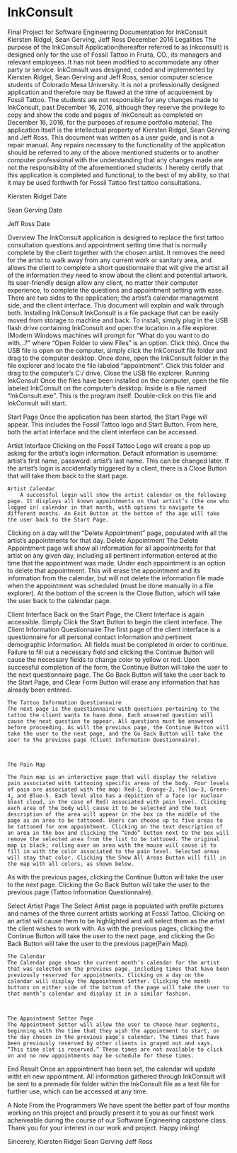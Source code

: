 # InkConsult
Final Project for Software Engineering
Documentation for InkConsult
Kiersten Ridgel, Sean Gerving, Jeff Ross
December 2016
Legalities
	The purpose of the InkConsult Application(hereafter referred to as Inkconsult) is designed only for the use of Fossil Tattoo in Fruita, CO., its managers and relevant employees. It has not been modified to accommodate any other party or service.
	InkConsult was designed, coded and implemented by Kiersten Ridgel, Sean Gerving and Jeff Ross, senior computer science students of Colorado Mesa University. It is not a professionally designed application and therefore may be flawed at the time of acquirement by Fossil Tattoo. The students are not responsible for any changes made to InkConsult, past December 16, 2016, although they reserve the privilege to copy and show the code and pages of InkConsult as completed on December 16, 2016, for the purposes of resume portfolio material. The application itself is the intellectual property of Kiersten Ridgel, Sean Gerving and Jeff Ross.
This document was written as a user guide, and is not a repair manual. Any repairs necessary to the functionality of the application should be referred to any of the above mentioned students or to another computer professional with the understanding that any changes made are not the responsibility of the aforementioned students.
I hereby certify that this application is completed and functional, to the best of my ability, so that it may be used forthwith for Fossil Tattoo first tattoo consultations.


Kiersten Ridgel									Date


Sean Gerving                                                                                                                        Date


Jeff Ross                                                                                                                                 Date

Overview
	The InkConsult application is designed to replace the first tattoo consultation questions and appointment setting time that is normally complete by the client together with the chosen artist. It removes the need for the artist to walk away from any current work or sanitary area, and allows the client to complete a short questionnaire that will give the artist all of the information they need to know about the client and potential artwork. Its user-friendly design allow any client, no matter their computer experience, to complete the questions and appointment setting with ease. There are two sides to the application; the artist’s calendar management side, and the client interface. This document will explain and walk through both.
Installing InkConsult
	InkConsult is a file package that can be easily moved from storage to machine and back. To install, simply plug in the USB flash drive containing InkConsult and open the location in a file explorer. (Modern Windows machines will prompt for “What do you want to do with…?” where “Open Folder to view Files” is an option. Click this). Once the USB file is open on the computer, simply click the InkConsult file folder and drag to the computer desktop. Once done, open the InkConsult folder in the file explorer and locate the file labeled “appointment”. Click this folder and drag to the computer’s C:/ drive. Close the USB file explorer. 
Running InkConsult
	Once the files have been installed on the computer, open the file labeled InkConsult on the computer’s desktop. Inside is a file named “InkConsult.exe”. This is the program itself. Double-click on this file and InkConsult will start.





Start Page
	Once the application has been started, the Start Page will appear. This includes the Fossil Tattoo logo and Start Button. From here, both the artist interface and the client interface can be accessed.
 

Artist Interface
	Clicking on the Fossil Tattoo Logo will create a pop up asking for the artist’s login information. Default information is username: artist’s first name, password: artist’s last name. This can be changed later. If the artist’s login is accidentally triggered by a client, there is a Close Button that will take them back to the start page. 
	 
	Artist Calendar
		A successful login will show the artist calendar on the following page. It displays all known appointments on that artist’s (the one who logged in) calendar in that month, with options to navigate to different months. An Exit Button at the bottom of the age will take the user back to the Start Page.
  
Clicking on a day will the “Delete Appointment” page, populated with all the artist’s appointments for that day. 
	Delete Appointment
	The Delete Appointment page will show all information for all appointments for that artist on any given day, including all pertinent information entered at the time that the appointment was made. Under each appointment is an option to delete that appointment. This will erase the appointment and its information from the calendar, but will not delete the information file made when the appointment was scheduled (must be done manually in a file explorer). At the bottom of the screen is the Close Button, which will take the user back to the calendar page. 
 








Client Interface
	Back on the Start Page, the Client Interface is again accessible. Simply Click the Start Button to begin the client interface.
The Client Information Questionnaire
	The first page of the client interface is a questionnaire for all personal contact information and pertinent demographic information. All fields must be completed in order to continue. Failure to fill out a necessary field and clicking the Continue Button will cause the necessary fields to change color to yellow or red. Upon successful completion of the form, the Continue Button will take the user to the next questionnaire page. The Go Back Button will take the user back to the Start Page, and Clear Form Button will erase any information that has already been entered. 
 
	The Tattoo Information Questionnaire
	The next page is the questionnaire with questions pertaining to the tattoo the client wants to have done. Each answered question will cause the next question to appear. All questions must be answered before proceeding. As will the previous page, the Continue Button will take the user to the next page, and the Go Back Button will take the user to the previous page (Client Information Questionnaire).
 


	The Pain Map
	 
	The Pain map is an interactive page that will display the relative pain associated with tattooing specific areas of the body. Four levels of pain are associated with the map: Red-1, Orange-2, Yellow-3, Green-4, and Blue-5. Each level also has a depiction of a face (or nuclear blast cloud, in the case of Red) associated with pain level. Clicking each area of the body will cause it to be selected and the text description of the area will appear in the box in the middle of the page as an area to be tattooed. Users can choose up to five areas to be tattooed for one appointment. Clicking on the text description of an area in the box and clicking the “Undo” button next to the box will remove the selected area from the list to be tattooed. The original map is black; rolling over an area with the mouse will cause it to fill in with the color associated to the pain level. Selected areas will stay that color. Clicking the Show All Areas Button will fill in the map with all colors, as shown below. 
As with the previous pages, clicking the Continue Button will take the user to the next page. Clicking the Go Back Button will take the user to the previous page (Tattoo Information Questionnaire).
 
	







Select Artist Page
	The Select Artist page is populated with profile pictures and names of the three current artists working at Fossil Tattoo. Clicking on an artist will cause them to be highlighted and will select them as the artist the client wishes to work with. As with the previous pages, clicking the Continue Button will take the user to the next page, and clicking the Go Back Button will take the user to the previous page(Pain Map).
 


	The Calendar
	The Calendar page shows the current month’s calendar for the artist that was selected on the previous page, including times that have been previously reserved for appointments. Clicking on a day on the calendar will display the Appointment Setter. Clicking the month buttons on either side of the bottom of the page will take the user to that month’s calendar and display it in a similar fashion. 
 


	The Appointment Setter Page
	The Appointment Setter will allow the user to choose hour segments, beginning with the time that they wish the appointment to start, on the day chosen in the previous page’s calendar. The times that have been previously reserved by other clients is grayed out and says, “This time slot is reserved.” These times are not available to click on and no new appointments may be schedule for these times. 
 

End Result
	Once an appointment has been set, the calendar will update witht eh new appointment. All information gathered through InkConsult will be sent to a premade file folder within the InkConsult file as a text file for further use, which can be accessed at any time. 


A Note From the Programmers
	We have spent the better part of four months working on this project and proudly present it to you as our finest work acheiveable during the course of our Software Engineering capstone class. Thank you for your interest in our work and project. Happy inking!

Sincerely,
Kiersten Ridgel
Sean Gerving
Jeff Ross
